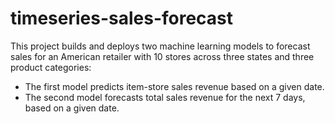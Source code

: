 # timeseries-sales-forecast

This project builds and deploys two machine learning models to forecast sales for an American retailer with 10 stores across three states and three product categories: 
* The first model predicts item-store sales revenue based on a given date.
* The second model forecasts total sales revenue for the next 7 days, based on a given date.
